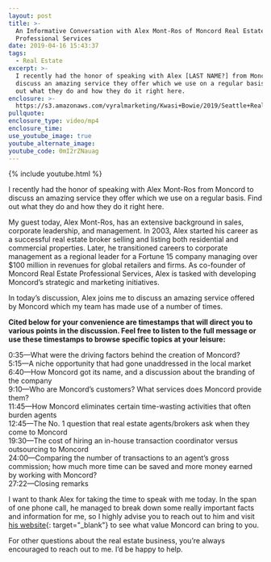 ```yaml
---
layout: post
title: >-
  An Informative Conversation with Alex Mont-Ros of Moncord Real Estate
  Professional Services
date: 2019-04-16 15:43:37
tags:
  - Real Estate
excerpt: >-
  I recently had the honor of speaking with Alex [LAST NAME?] from Moncord to
  discuss an amazing service they offer which we use on a regular basis. Find
  out what they do and how they do it right here.
enclosure: >-
  https://s3.amazonaws.com/vyralmarketing/Kwasi+Bowie/2019/Seattle+Real+Estate+Agent-+Brand+Ambassador+-+Moncord.mp4
pullquote:
enclosure_type: video/mp4
enclosure_time:
use_youtube_image: true
youtube_alternate_image:
youtube_code: 0mI2rZNauag
---
```


{% include youtube.html %}

I recently had the honor of speaking with Alex Mont-Ros from Moncord to discuss an amazing service they offer which we use on a regular basis. Find out what they do and how they do it right here.

My guest today, Alex Mont-Ros, has an extensive background in sales, corporate leadership, and management. In 2003, Alex started his career as a successful real estate broker selling and listing both residential and commercial properties. Later, he transitioned careers to corporate management as a regional leader for a Fortune 15 company managing over $100 million in revenues for global retailers and firms. As co-founder of Moncord Real Estate Professional Services, Alex is tasked with developing Moncord’s strategic and marketing initiatives.&nbsp;

In today’s discussion, Alex joins me to discuss an amazing service offered by Moncord which my team has made use of a number of times.

**Cited below for your convenience are timestamps that will direct you to various points in the discussion. Feel free to listen to the full message or use these timestamps to browse specific topics at your leisure:&nbsp;**

0:35—What were the driving factors behind the creation of Moncord?<br>5:15—A niche opportunity that had gone unaddressed in the local market<br>6:40—How Moncord got its name, and a discussion about the branding of the company<br>9:10—Who are Moncord’s customers? What services does Moncord provide them?<br>11:45—How Moncord eliminates certain time-wasting activities that often burden agents&nbsp;<br>12:45—The No. 1 question that real estate agents/brokers ask when they come to Moncord<br>19:30—The cost of hiring an in-house transaction coordinator versus outsourcing to Moncord<br>24:00—Comparing the number of transactions to an agent’s gross commission; how much more time can be saved and more money earned by working with Moncord?<br>27:22—Closing remarks

I want to thank Alex for taking the time to speak with me today. In the span of one phone call, he managed to break down some really important facts and information for me, so I highly advise you to reach out to him and visit [his website](http://www.moncord.com/){: target="_blank"} to see what value Moncord can bring to you.

For other questions about the real estate business, you’re always encouraged to reach out to me. I’d be happy to help.
